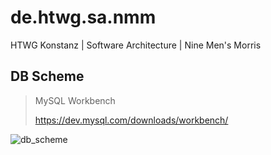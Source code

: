 # de.htwg.sa.nmm
HTWG Konstanz | Software Architecture | Nine Men's Morris

## DB Scheme

> MySQL Workbench
>
> <https://dev.mysql.com/downloads/workbench/>

![db_scheme](https://cdn.rawgit.com/fstiehle/de.htwg.sa.nmm/master/misc/doc/db/nmm.svg)
